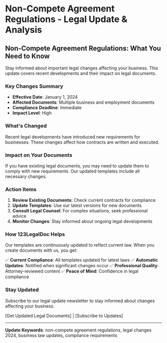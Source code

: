 # Non-Compete Agreement Regulations - Legal Update & Analysis

## Non-Compete Agreement Regulations: What You Need to Know

Stay informed about important legal changes affecting your business. This update covers recent developments and their impact on legal documents.

### Key Changes Summary

- **Effective Date**: January 1, 2024
- **Affected Documents**: Multiple business and employment documents
- **Compliance Deadline**: Immediate
- **Impact Level**: High

### What's Changed

Recent legal developments have introduced new requirements for businesses. These changes affect how contracts are written and executed.

### Impact on Your Documents

If you have existing legal documents, you may need to update them to comply with new requirements. Our updated templates include all necessary changes.

### Action Items

1. **Review Existing Documents**: Check current contracts for compliance
2. **Update Templates**: Use our latest versions for new documents
3. **Consult Legal Counsel**: For complex situations, seek professional advice
4. **Monitor Changes**: Stay informed about ongoing legal developments

### How 123LegalDoc Helps

Our templates are continuously updated to reflect current law. When you create documents with us, you get:

✅ **Current Compliance**: All templates updated for latest laws
✅ **Automatic Updates**: Notified when significant changes occur
✅ **Professional Quality**: Attorney-reviewed content
✅ **Peace of Mind**: Confidence in legal compliance

### Stay Updated

Subscribe to our legal update newsletter to stay informed about changes affecting your business.

[Get Updated Legal Documents] | [Subscribe to Updates]

---

**Update Keywords**: non-compete agreement regulations, legal changes 2024, business law updates, compliance requirements
